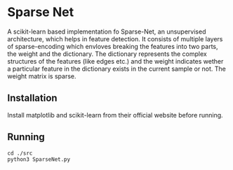 # Sparse Net 
A scikit-learn based implementation fo Sparse-Net, an unsupervised architecture, which helps in feature detection. It consists of multiple layers of sparse-encoding which envloves breaking the features into two parts, the weight and the dictionary. The dictionary represents the complex structures of the features (like edges etc.) and the weight indicates wether a particular feature in the dictionary exists in the current sample or not. The weight matrix is sparse.

## Installation
Install matplotlib and scikit-learn from their official website before running.

## Running
```shell
cd ./src
python3 SparseNet.py
```